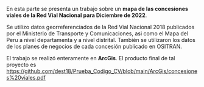 En esta parte se presenta un trabajo sobre un **mapa de las concesiones viales de la Red Vial Nacional para Diciembre de 2022**.

Se utilizo datos georreferenciados de la Red Vial Nacional 2018 publicados por el Ministerio de Transporte y Comunicaciones, asi como el Mapa del Peru a nivel departamenta y a nivel distrital. También se utilizaron los datos de los planes de negocios de cada concesión publicado en OSITRAN.

El trabajo se realizó enteramente en **ArcGis**.
El producto final de tal proyecto es https://github.com/dest18/Prueba_Codigo_CV/blob/main/ArcGis/concesiones%20viales.pdf
